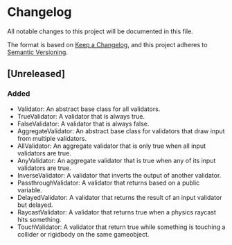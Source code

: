 # Changelog

All notable changes to this project will be documented in this file.

The format is based on [Keep a Changelog](https://keepachangelog.com/en/1.0.0/),
and this project adheres to [Semantic Versioning](https://semver.org/spec/v2.0.0.html).

## [Unreleased]

### Added 

 - Validator: An abstract base class for all validators.
 - TrueValidator: A validator that is always true.
 - FalseValidator: A validator that is always false.
 - AggregateValidator: An abstract base class for validators that draw input from multiple validators.
 - AllValidator: An aggregate validator that is only true when all input validators are true.
 - AnyValidator: An aggregate validator that is true when any of its input validators are true.
 - InverseValidator: A validator that inverts the output of another validator.
 - PassthroughValidator: A validator that returns based on a public variable.
 - DelayedValidator: A validator that returns the result of an input validator but delayed.
 - RaycastValidator: A validator that returns true when a physics raycast hits something.
 - TouchValidator: A validator that return true while something is touching a collider or rigidbody on the same gameobject.
